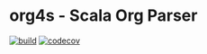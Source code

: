 # org4s - Scala Org Parser

[![build](https://img.shields.io/github/workflow/status/wlad031/org4s/Scala%20CI?label=CI&logo=GitHub&style=flat-square)](https://github.com/wlad031/org4s/actions)
[![codecov](https://img.shields.io/codecov/c/github/wlad031/org4s?label=cov&logo=Codecov&style=flat-square)](https://codecov.io/gh/wlad031/org4s)